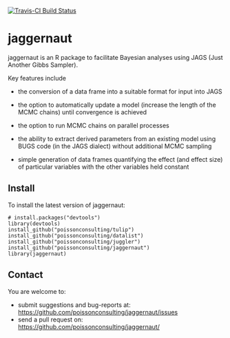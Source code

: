 [![Travis-CI Build Status](https://travis-ci.org/poissonconsulting/jaggernaut.svg?branch=master)](https://travis-ci.org/poissonconsulting/jaggernaut)

# jaggernaut

jaggernaut is an R package to facilitate Bayesian analyses using JAGS 
(Just Another Gibbs Sampler).

Key features include 

* the conversion of a data frame into a suitable format for input into JAGS

* the option to automatically update a model (increase the length of the MCMC chains)
until convergence is achieved

* the option to run MCMC chains on parallel processes

* the ability to extract derived parameters from an existing model using BUGS code 
(in the JAGS dialect) without additional MCMC sampling

* simple generation of data frames quantifying the effect (and effect size) of 
particular variables with the other variables held constant

## Install

To install the latest version of jaggernaut:

    # install.packages("devtools")
    library(devtools)
    install_github("poissonconsulting/tulip")
    install_github("poissonconsulting/datalist")
    install_github("poissonconsulting/juggler")
    install_github("poissonconsulting/jaggernaut")
    library(jaggernaut)
    
## Contact

You are welcome to:

* submit suggestions and bug-reports at: https://github.com/poissonconsulting/jaggernaut/issues
* send a pull request on: https://github.com/poissonconsulting/jaggernaut/
